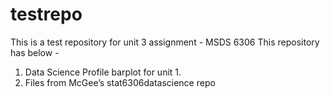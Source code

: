 # testrepo
This is a test repository for unit 3 assignment - MSDS 6306 
This repository has below - 
1. Data Science Profile barplot for unit 1.
2. Files from McGee’s stat6306datascience repo
